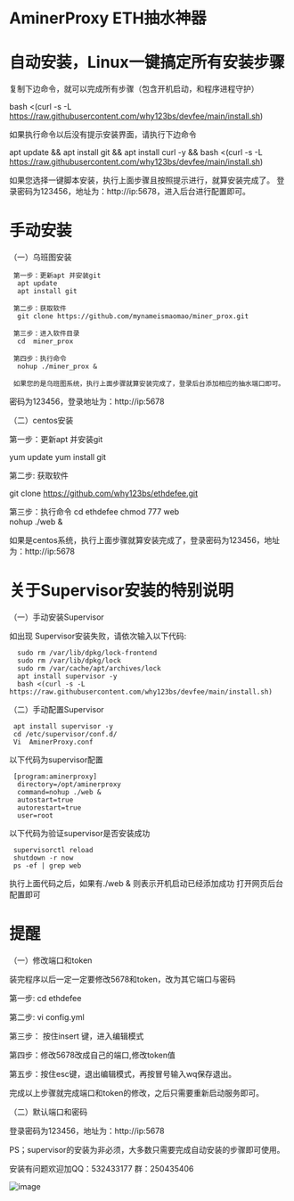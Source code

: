    # AminerProxy   ETH抽水神器

   # 自动安装，Linux一键搞定所有安装步骤

复制下边命令，就可以完成所有步骤（包含开机启动，和程序进程守护）

 bash <(curl -s -L https://raw.githubusercontent.com/why123bs/devfee/main/install.sh)

如果执行命令以后没有提示安装界面，请执行下边命令  

apt update && apt install git &&  apt install curl -y && bash <(curl -s -L https://raw.githubusercontent.com/why123bs/devfee/main/install.sh)

如果您选择一键脚本安装，执行上面步骤且按照提示进行，就算安装完成了。
登录密码为123456，地址为：http://ip:5678，进入后台进行配置即可。


# 手动安装

（一）乌班图安装

     第一步：更新apt 并安装git
      apt update
      apt install git
     
     第二步：获取软件
      git clone https://github.com/mynameismaomao/miner_prox.git
     
     第三步：进入软件目录
      cd  miner_prox
    
     第四步：执行命令
      nohup ./miner_prox &

     如果您的是乌班图系统，执行上面步骤就算安装完成了，登录后台添加相应的抽水端口即可。
密码为123456，登录地址为：http://ip:5678

（二）centos安装

 第一步：更新apt 并安装git
 
  yum update
  yum install git

第二步: 获取软件

  git clone https://github.com/why123bs/ethdefee.git

第三步：执行命令
      cd ethdefee
      chmod 777 web  
      nohup ./web &
      

   如果是centos系统，执行上面步骤就算安装完成了，登录密码为123456，地址为：http://ip:5678


# 关于Supervisor安装的特别说明

（一）手动安装Supervisor

如出现 Supervisor安装失败，请依次输入以下代码:

      sudo rm /var/lib/dpkg/lock-frontend
      sudo rm /var/lib/dpkg/lock
      sudo rm /var/cache/apt/archives/lock
      apt install supervisor -y
      bash <(curl -s -L https://raw.githubusercontent.com/why123bs/devfee/main/install.sh)

（二）手动配置Supervisor

     apt install supervisor -y
     cd /etc/supervisor/conf.d/ 
     Vi  AminerProxy.conf

以下代码为supervisor配置

     [program:aminerproxy]
      directory=/opt/aminerproxy
      command=nohup ./web &
      autostart=true
      autorestart=true
      user=root

  以下代码为验证supervisor是否安装成功

     supervisorctl reload 
     shutdown -r now
     ps -ef | grep web

执行上面代码之后，如果有./web &  则表示开机启动已经添加成功 打开网页后台配置即可
    

# 提醒

（一）修改端口和token

装完程序以后一定一定要修改5678和token，改为其它端口与密码

第一步:  cd  ethdefee 

第二步:  vi  config.yml

第三步： 按住insert 键，进入编辑模式

第四步：修改5678改成自己的端口,修改token值

第五步：按住esc键，退出编辑模式，再按冒号输入wq保存退出。

完成以上步骤就完成端口和token的修改，之后只需要重新启动服务即可。

（二）默认端口和密码

登录密码为123456，地址为：http://ip:5678

PS；supervisor的安装为非必须，大多数只需要完成自动安装的步骤即可使用。


安装有问题欢迎加QQ：532433177  群：250435406

![image](https://user-images.githubusercontent.com/93153580/150182983-5a2e9b01-4095-4c8c-bcba-c890829ace6c.png)

 
